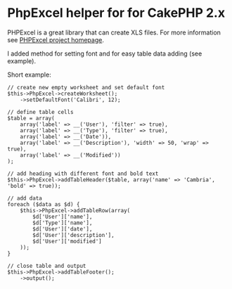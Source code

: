 # PhpExcel helper for for CakePHP 2.x

PHPExcel is a great library that can create XLS files. For more information see [PHPExcel project homepage](http://phpexcel.codeplex.com/).

I added method for setting font and for easy table data adding (see example).

Short example:

    // create new empty worksheet and set default font
    $this->PhpExcel->createWorksheet();
        ->setDefaultFont('Calibri', 12);

    // define table cells
    $table = array(
        array('label' => __('User'), 'filter' => true),
        array('label' => __('Type'), 'filter' => true),
        array('label' => __('Date')),
        array('label' => __('Description'), 'width' => 50, 'wrap' => true),
        array('label' => __('Modified'))
    );

    // add heading with different font and bold text
    $this->PhpExcel->addTableHeader($table, array('name' => 'Cambria', 'bold' => true));

    // add data
    foreach ($data as $d) {
        $this->PhpExcel->addTableRow(array(
            $d['User']['name'],
            $d['Type']['name'],
            $d['User']['date'],
            $d['User']['description'],
            $d['User']['modified']
        ));
    }

    // close table and output
    $this->PhpExcel->addTableFooter();
        ->output();